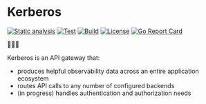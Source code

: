 # Kerberos

[![Static analysis](https://github.com/trebent/kerberos/actions/workflows/static-analysis.yaml/badge.svg)](https://github.com/trebent/kerberos/actions/workflows/static-analysis.yaml)
[![Test](https://github.com/trebent/kerberos/actions/workflows/test.yaml/badge.svg)](https://github.com/trebent/kerberos/actions/workflows/test.yaml)
[![Build](https://github.com/trebent/kerberos/actions/workflows/build.yaml/badge.svg)](https://github.com/trebent/kerberos/actions/workflows/build.yaml)
[![License](https://img.shields.io/badge/License-BSD_3--Clause-blue.svg)](https://opensource.org/licenses/BSD-3-Clause)
[![Go Report Card](https://goreportcard.com/badge/github.com/trebent/kerberos)](https://goreportcard.com/report/github.com/trebent/kerberos)

🐶🐶🐶

Kerberos is an API gateway that:
* produces helpful observability data across an entire application ecosystem
* routes API calls to any number of configured backends
* (in progress) handles authentication and authorization needs
